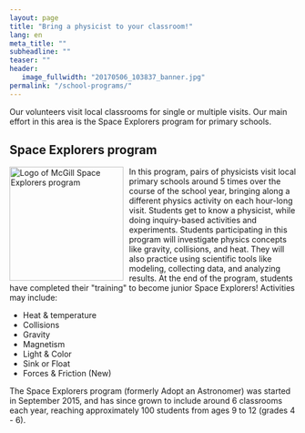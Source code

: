 ```yaml
---
layout: page
title: "Bring a physicist to your classroom!"
lang: en
meta_title: ""
subheadline: ""
teaser: ""
header:
   image_fullwidth: "20170506_103837_banner.jpg"
permalink: "/school-programs/"
---
```

Our volunteers visit local classrooms for single or multiple visits. Our main effort in this area is the Space Explorers program for primary schools.

## Space Explorers program
<img src="{{ site.urlimg }}SpaceExplorersLogo.png" alt="Logo of McGill Space Explorers program" style="height:200px; float:left; padding-right:10px;">

In this program, pairs of physicists visit local primary schools around 5 times over the course of the school year, bringing along a different physics activity on each hour-long visit. Students get to know a physicist, while doing inquiry-based activities and experiments. Students participating in this program will investigate physics concepts like gravity, collisions, and heat. They will also practice using scientific tools like modeling, collecting data, and analyzing results. At the end of the program, students have completed their "training" to become junior Space Explorers! Activities may include:
- Heat & temperature
- Collisions
- Gravity
- Magnetism
- Light & Color
- Sink or Float
- Forces & Friction (New)

The Space Explorers program (formerly Adopt an Astronomer) was started in September 2015, and has since grown to include around 6 classrooms each year, reaching approximately 100 students from ages 9 to 12 (grades 4 - 6).
